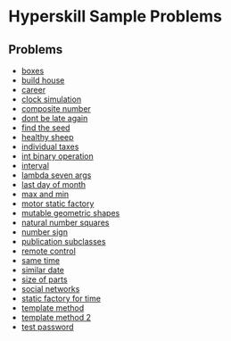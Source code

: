 # Hyperskill Sample Problems

## Problems
- [boxes](./Boxes/README.md)
- [build house](./BuildHouse/README.md)
- [career](./Career/README.md)
- [clock simulation](./ClockSimulation/README.md)
- [composite number](./README.md)
- [dont be late again](./DontBeLateAgain/README.md)
- [find the seed](./FindTheSeed/README.md)
- [healthy sheep](./HealthySheep/README.md)
- [individual taxes](./IndividualTaxes/README.md)
- [int binary operation](./IntBinaryOperation/README.md)
- [interval](./Interval/README.md)
- [lambda seven args](./LambdaSevenArgs/README.md)
- [last day of month](./LastDayOfMonth/README.md)
- [max and min](./MaxAndMin/README.md)
- [motor static factory](./MotorStaticFactory/README.md)
- [mutable geometric shapes](./MutableGeometricShapes/README.md)
- [natural number squares](./NaturalNumbersSquares/README.md)
- [number sign](./README.md)
- [publication subclasses](./PublicationSubclasses/README.md)
- [remote control](./RemoteControl/README.md)
- [same time](./SameTime/README.md)
- [similar date](./SimilarDate/README.md)
- [size of parts](./SizeOfParts/README.md)
- [social networks](./SocialNetworks/README.md)
- [static factory for time](./StaticFactoryForTime/README.md)
- [template method](./TemplateMethod/README.md)
- [template method 2](./TemplateMethod2/README.md)
- [test password](./TestPassword/README.md)

<!--
TODO:
- [ ] add topics to each sample problems
- [ ] arrange into alphabetical order
  - [x] keep a list by time added
- [ ] make it testable
  - [ ] create a class for the main program
  - [ ] create unit tests
 -->

<!--
problems by time added
healthy sheep; interval; natural numbers squares; size of parts;
composite number; number sign; boxes; clock simulation;
individual taxes; publication subclasses; int binary operation;
similar date; same time; find the seed; dont be late again;
last day of month; mutable geometric shapes; static factory for time;
lambda seven args; remote control; max and min; career;
motor static factory; template method; build house;
template method 2; social networks;
-->
